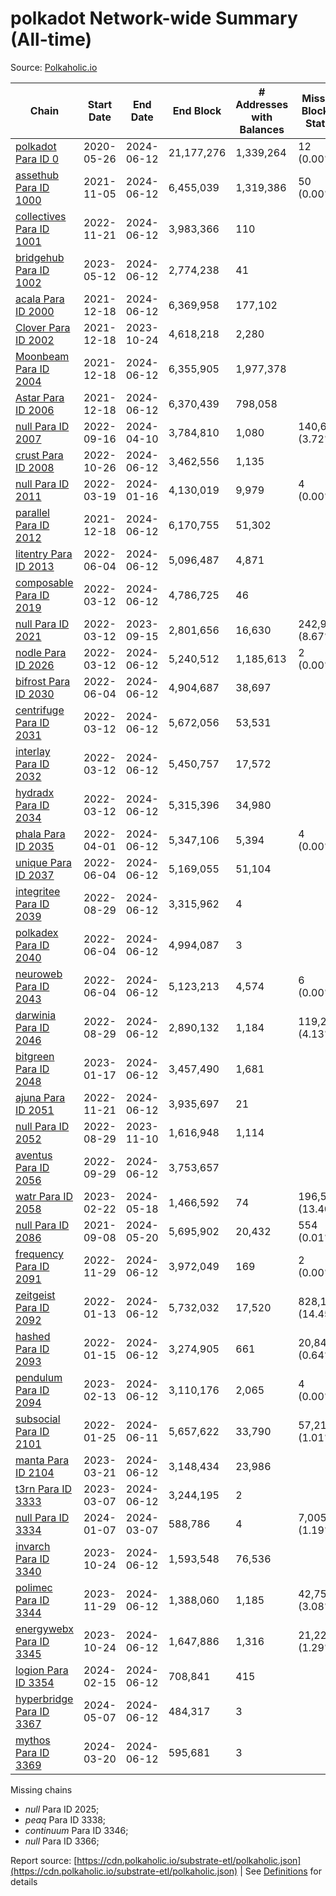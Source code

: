# polkadot Network-wide Summary (All-time)

Source: [Polkaholic.io](https://polkaholic.io)


| Chain            | Start Date | End Date | End Block | # Addresses with Balances | Missing Blocks / Status |
| ---------------- | ---------- | ---------| --------- | ------------------------- | ----------------------- |
| [polkadot Para ID 0](/polkadot/0-polkadot) | 2020-05-26 | 2024-06-12 | 21,177,276 |  1,339,264 | 12 (0.00%)  |
| [assethub Para ID 1000](/polkadot/1000-assethub) | 2021-11-05 | 2024-06-12 | 6,455,039 |  1,319,386 | 50 (0.00%)  |
| [collectives Para ID 1001](/polkadot/1001-collectives) | 2022-11-21 | 2024-06-12 | 3,983,366 |  110 |    |
| [bridgehub Para ID 1002](/polkadot/1002-bridgehub) | 2023-05-12 | 2024-06-12 | 2,774,238 |  41 |    |
| [acala Para ID 2000](/polkadot/2000-acala) | 2021-12-18 | 2024-06-12 | 6,369,958 |  177,102 |    |
| [Clover Para ID 2002](/polkadot/2002-clover) | 2021-12-18 | 2023-10-24 | 4,618,218 |  2,280 |    |
| [Moonbeam Para ID 2004](/polkadot/2004-moonbeam) | 2021-12-18 | 2024-06-12 | 6,355,905 |  1,977,378 |    |
| [Astar Para ID 2006](/polkadot/2006-astar) | 2021-12-18 | 2024-06-12 | 6,370,439 |  798,058 |    |
| [null Para ID 2007](/polkadot/2007-kapex) | 2022-09-16 | 2024-04-10 | 3,784,810 |  1,080 | 140,668 (3.72%)  |
| [crust Para ID 2008](/polkadot/2008-crust) | 2022-10-26 | 2024-06-12 | 3,462,556 |  1,135 |    |
| [null Para ID 2011](/polkadot/2011-equilibrium) | 2022-03-19 | 2024-01-16 | 4,130,019 |  9,979 | 4 (0.00%)  |
| [parallel Para ID 2012](/polkadot/2012-parallel) | 2021-12-18 | 2024-06-12 | 6,170,755 |  51,302 |    |
| [litentry Para ID 2013](/polkadot/2013-litentry) | 2022-06-04 | 2024-06-12 | 5,096,487 |  4,871 |    |
| [composable Para ID 2019](/polkadot/2019-composable) | 2022-03-12 | 2024-06-12 | 4,786,725 |  46 |    |
| [null Para ID 2021](/polkadot/2021-efinity) | 2022-03-12 | 2023-09-15 | 2,801,656 |  16,630 | 242,949 (8.67%)  |
| [nodle Para ID 2026](/polkadot/2026-nodle) | 2022-03-12 | 2024-06-12 | 5,240,512 |  1,185,613 | 2 (0.00%)  |
| [bifrost Para ID 2030](/polkadot/2030-bifrost) | 2022-06-04 | 2024-06-12 | 4,904,687 |  38,697 |    |
| [centrifuge Para ID 2031](/polkadot/2031-centrifuge) | 2022-03-12 | 2024-06-12 | 5,672,056 |  53,531 |    |
| [interlay Para ID 2032](/polkadot/2032-interlay) | 2022-03-12 | 2024-06-12 | 5,450,757 |  17,572 |    |
| [hydradx Para ID 2034](/polkadot/2034-hydradx) | 2022-03-12 | 2024-06-12 | 5,315,396 |  34,980 |    |
| [phala Para ID 2035](/polkadot/2035-phala) | 2022-04-01 | 2024-06-12 | 5,347,106 |  5,394 | 4 (0.00%)  |
| [unique Para ID 2037](/polkadot/2037-unique) | 2022-06-04 | 2024-06-12 | 5,169,055 |  51,104 |    |
| [integritee Para ID 2039](/polkadot/2039-integritee) | 2022-08-29 | 2024-06-12 | 3,315,962 |  4 |    |
| [polkadex Para ID 2040](/polkadot/2040-polkadex) | 2022-06-04 | 2024-06-12 | 4,994,087 |  3 |    |
| [neuroweb Para ID 2043](/polkadot/2043-neuroweb) | 2022-06-04 | 2024-06-12 | 5,123,213 |  4,574 | 6 (0.00%)  |
| [darwinia Para ID 2046](/polkadot/2046-darwinia) | 2022-08-29 | 2024-06-12 | 2,890,132 |  1,184 | 119,220 (4.13%)  |
| [bitgreen Para ID 2048](/polkadot/2048-bitgreen) | 2023-01-17 | 2024-06-12 | 3,457,490 |  1,681 |    |
| [ajuna Para ID 2051](/polkadot/2051-ajuna) | 2022-11-21 | 2024-06-12 | 3,935,697 |  21 |    |
| [null Para ID 2052](/polkadot/2052-polkadot-parathread-2052) | 2022-08-29 | 2023-11-10 | 1,616,948 |  1,114 |    |
| [aventus Para ID 2056](/polkadot/2056-aventus) | 2022-09-29 | 2024-06-12 | 3,753,657 |   |    |
| [watr Para ID 2058](/polkadot/2058-watr) | 2023-02-22 | 2024-05-18 | 1,466,592 |  74 | 196,567 (13.40%)  |
| [null Para ID 2086](/polkadot/2086-kilt) | 2021-09-08 | 2024-05-20 | 5,695,902 |  20,432 | 554 (0.01%)  |
| [frequency Para ID 2091](/polkadot/2091-frequency) | 2022-11-29 | 2024-06-12 | 3,972,049 |  169 | 2 (0.00%)  |
| [zeitgeist Para ID 2092](/polkadot/2092-zeitgeist) | 2022-01-13 | 2024-06-12 | 5,732,032 |  17,520 | 828,192 (14.45%)  |
| [hashed Para ID 2093](/polkadot/2093-hashed) | 2022-01-15 | 2024-06-12 | 3,274,905 |  661 | 20,847 (0.64%)  |
| [pendulum Para ID 2094](/polkadot/2094-pendulum) | 2023-02-13 | 2024-06-12 | 3,110,176 |  2,065 | 4 (0.00%)  |
| [subsocial Para ID 2101](/polkadot/2101-subsocial) | 2022-01-25 | 2024-06-11 | 5,657,622 |  33,790 | 57,214 (1.01%)  |
| [manta Para ID 2104](/polkadot/2104-manta) | 2023-03-21 | 2024-06-12 | 3,148,434 |  23,986 |    |
| [t3rn Para ID 3333](/polkadot/3333-t3rn) | 2023-03-07 | 2024-06-12 | 3,244,195 |  2 |    |
| [null Para ID 3334](/polkadot/3334-polkadot-parathread-3334) | 2024-01-07 | 2024-03-07 | 588,786 |  4 | 7,005 (1.19%)  |
| [invarch Para ID 3340](/polkadot/3340-invarch) | 2023-10-24 | 2024-06-12 | 1,593,548 |  76,536 |    |
| [polimec Para ID 3344](/polkadot/3344-polimec) | 2023-11-29 | 2024-06-12 | 1,388,060 |  1,185 | 42,757 (3.08%)  |
| [energywebx Para ID 3345](/polkadot/3345-energywebx) | 2023-10-24 | 2024-06-12 | 1,647,886 |  1,316 | 21,229 (1.29%)  |
| [logion Para ID 3354](/polkadot/3354-logion) | 2024-02-15 | 2024-06-12 | 708,841 |  415 |    |
| [hyperbridge Para ID 3367](/polkadot/3367-hyperbridge) | 2024-05-07 | 2024-06-12 | 484,317 |  3 |    |
| [mythos Para ID 3369](/polkadot/3369-mythos) | 2024-03-20 | 2024-06-12 | 595,681 |  3 |    |

Missing chains


* *null* Para ID 2025; 
* *peaq* Para ID 3338; 
* *continuum* Para ID 3346; 
* *null* Para ID 3366; 

Report source: [https://cdn.polkaholic.io/substrate-etl/polkaholic.json](https://cdn.polkaholic.io/substrate-etl/polkaholic.json) | See [Definitions](/DEFINITIONS.md) for details
